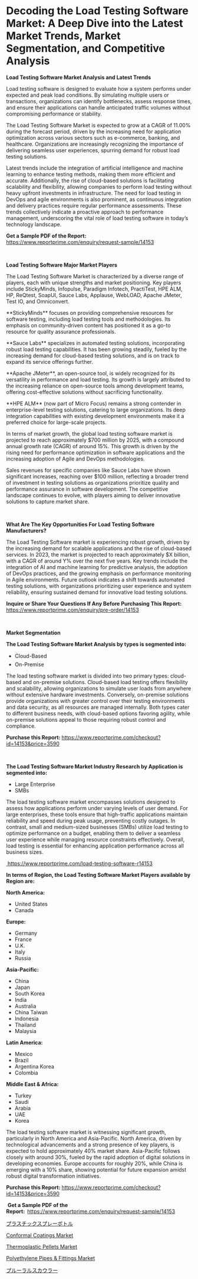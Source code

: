 <p><h1>Decoding the Load Testing Software Market: A Deep Dive into the Latest Market Trends, Market Segmentation, and Competitive Analysis</h1></p><p><strong>Load Testing Software Market Analysis and Latest Trends</strong></p>
<p><p>Load testing software is designed to evaluate how a system performs under expected and peak load conditions. By simulating multiple users or transactions, organizations can identify bottlenecks, assess response times, and ensure their applications can handle anticipated traffic volumes without compromising performance or stability. </p><p>The Load Testing Software Market is expected to grow at a CAGR of 11.00% during the forecast period, driven by the increasing need for application optimization across various sectors such as e-commerce, banking, and healthcare. Organizations are increasingly recognizing the importance of delivering seamless user experiences, spurring demand for robust load testing solutions. </p><p>Latest trends include the integration of artificial intelligence and machine learning to enhance testing methods, making them more efficient and accurate. Additionally, the rise of cloud-based solutions is facilitating scalability and flexibility, allowing companies to perform load testing without heavy upfront investments in infrastructure. The need for load testing in DevOps and agile environments is also prominent, as continuous integration and delivery practices require regular performance assessments. These trends collectively indicate a proactive approach to performance management, underscoring the vital role of load testing software in today’s technology landscape.</p></p>
<p><strong>Get a Sample PDF of the Report:&nbsp;</strong> <a href="https://www.reportprime.com/enquiry/request-sample/14153">https://www.reportprime.com/enquiry/request-sample/14153</a></p>
<p>&nbsp;</p>
<p><strong>Load Testing Software Major Market Players</strong></p>
<p><p>The Load Testing Software Market is characterized by a diverse range of players, each with unique strengths and market positioning. Key players include StickyMinds, Infopulse, Paradigm Infotech, PractiTest, HPE ALM, HP, ReQtest, SoapUI, Sauce Labs, Applause, WebLOAD, Apache JMeter, Test IO, and Omniconvert. </p><p>**StickyMinds** focuses on providing comprehensive resources for software testing, including load testing tools and methodologies. Its emphasis on community-driven content has positioned it as a go-to resource for quality assurance professionals.</p><p>**Sauce Labs** specializes in automated testing solutions, incorporating robust load testing capabilities. It has been growing steadily, fueled by the increasing demand for cloud-based testing solutions, and is on track to expand its service offerings further.</p><p>**Apache JMeter**, an open-source tool, is widely recognized for its versatility in performance and load testing. Its growth is largely attributed to the increasing reliance on open-source tools among development teams, offering cost-effective solutions without sacrificing functionality.</p><p>**HPE ALM** (now part of Micro Focus) remains a strong contender in enterprise-level testing solutions, catering to large organizations. Its deep integration capabilities with existing development environments make it a preferred choice for large-scale projects.</p><p>In terms of market growth, the global load testing software market is projected to reach approximately $700 million by 2025, with a compound annual growth rate (CAGR) of around 15%. This growth is driven by the rising need for performance optimization in software applications and the increasing adoption of Agile and DevOps methodologies.</p><p>Sales revenues for specific companies like Sauce Labs have shown significant increases, reaching over $100 million, reflecting a broader trend of investment in testing solutions as organizations prioritize quality and performance assurance in software development. The competitive landscape continues to evolve, with players aiming to deliver innovative solutions to capture market share.</p></p>
<p>&nbsp;</p>
<p><strong>What Are The Key Opportunities For Load Testing Software Manufacturers?</strong></p>
<p><p>The Load Testing Software market is experiencing robust growth, driven by the increasing demand for scalable applications and the rise of cloud-based services. In 2023, the market is projected to reach approximately $X billion, with a CAGR of around Y% over the next five years. Key trends include the integration of AI and machine learning for predictive analysis, the adoption of DevOps practices, and the growing emphasis on performance monitoring in Agile environments. Future outlook indicates a shift towards automated testing solutions, with organizations prioritizing user experience and system reliability, ensuring sustained demand for innovative load testing solutions.</p></p>
<p><strong>Inquire or Share Your Questions If Any Before Purchasing This Report:</strong> <a href="https://www.reportprime.com/enquiry/pre-order/14153">https://www.reportprime.com/enquiry/pre-order/14153</a></p>
<p>&nbsp;</p>
<p><strong>Market Segmentation</strong></p>
<p><strong>The Load Testing Software Market Analysis by types is segmented into:</strong></p>
<p><ul><li>Cloud-Based</li><li>On-Premise</li></ul></p>
<p><p>The load testing software market is divided into two primary types: cloud-based and on-premise solutions. Cloud-based load testing offers flexibility and scalability, allowing organizations to simulate user loads from anywhere without extensive hardware investments. Conversely, on-premise solutions provide organizations with greater control over their testing environments and data security, as all resources are managed internally. Both types cater to different business needs, with cloud-based options favoring agility, while on-premise solutions appeal to those requiring robust control and compliance.</p></p>
<p><strong>Purchase this Report:&nbsp;</strong><a href="https://www.reportprime.com/checkout?id=14153&price=3590">https://www.reportprime.com/checkout?id=14153&price=3590</a></p>
<p>&nbsp;</p>
<p><strong>The Load Testing Software Market Industry Research by Application is segmented into:</strong></p>
<p><ul><li>Large Enterprise</li><li>SMBs</li></ul></p>
<p><p>The load testing software market encompasses solutions designed to assess how applications perform under varying levels of user demand. For large enterprises, these tools ensure that high-traffic applications maintain reliability and speed during peak usage, preventing costly outages. In contrast, small and medium-sized businesses (SMBs) utilize load testing to optimize performance on a budget, enabling them to deliver a seamless user experience while managing resource constraints effectively. Overall, load testing is essential for enhancing application performance across all business sizes.</p></p>
<p><a href="https://www.reportprime.com/load-testing-software-r14153">&nbsp;https://www.reportprime.com/load-testing-software-r14153</a></p>
<p><strong>In terms of Region, the Load Testing Software Market Players available by Region are:</strong></p>
<p>
    <p> <strong> North America: </strong>
        <ul>
            <li>United States</li>
            <li>Canada</li>
        </ul>
        </p> 
    <p> <strong> Europe: </strong>
        <ul>
            <li>Germany</li>
            <li>France</li>
            <li>U.K.</li>
            <li>Italy</li>
            <li>Russia</li>
        </ul>
        </p> 
    <p> <strong> Asia-Pacific: </strong>
        <ul>
            <li>China</li>
            <li>Japan</li>
            <li>South Korea</li>
            <li>India</li>
            <li>Australia</li>
            <li>China Taiwan</li>
            <li>Indonesia</li>
            <li>Thailand</li>
            <li>Malaysia</li>
        </ul>
        </p> 
    <p> <strong> Latin America: </strong>
        <ul>
            <li>Mexico</li>
            <li>Brazil</li>
            <li>Argentina Korea</li>
            <li>Colombia</li>
        </ul>
        </p> 
    <p> <strong> Middle East & Africa: </strong>
        <ul>
            <li>Turkey</li>
            <li>Saudi</li>
            <li>Arabia</li>
            <li>UAE</li>
            <li>Korea</li>
        </ul>
    </p>
    </p>
<p><p>The load testing software market is witnessing significant growth, particularly in North America and Asia-Pacific. North America, driven by technological advancements and a strong presence of key players, is expected to hold approximately 40% market share. Asia-Pacific follows closely with around 30%, fueled by the rapid adoption of digital solutions in developing economies. Europe accounts for roughly 20%, while China is emerging with a 10% share, showing potential for future expansion amidst robust digital transformation initiatives.</p></p>
<p><strong>Purchase this Report: </strong><a href="https://www.reportprime.com/checkout?id=14153&price=3590">https://www.reportprime.com/checkout?id=14153&price=3590</a></p>
<p>&nbsp;<strong>Get a Sample PDF of the Report:&nbsp;&nbsp;</strong><a href="https://www.reportprime.com/enquiry/request-sample/14153">https://www.reportprime.com/enquiry/request-sample/14153</a></p>
<p><strong></strong></p>
<p><p><a href="https://medium.com/@nicolasrown5/plastical-spraying-bottles-market-%E3%81%AF-%E3%82%B3%E3%82%B9%E3%83%88%E7%AE%A1%E7%90%86%E3%81%A8%E5%8A%B9%E7%8E%87%E5%90%91%E4%B8%8A%E3%82%92%E5%84%AA%E5%85%88%E3%81%97%E3%81%BE%E3%81%99-%E3%81%95%E3%82%89%E3%81%AB-%E5%A0%B1%E5%91%8A%E6%9B%B8%E3%81%AF%E5%B8%82%E5%A0%B4%E3%81%AE%E9%9C%80%E8%A6%81%E9%9D%A2%E3%81%A8%E4%BE%9B%E7%B5%A6%E9%9D%A2%E3%81%AE%E4%B8%A1%E6%96%B9%E3%82%92%E3%82%AB%E3%83%90%E3%83%BC%E3%81%97%E3%81%A6%E3%81%84%E3%81%BE%E3%81%99-plastical-863280ca6309">プラスチックスプレーボトル</a></p><p><a href="https://issuu.com/reportprime-2/docs/conformal-coatings-market-size-2030_3c022803c1f3ca">Conformal Coatings Market</a></p><p><a href="https://medium.com/@denisewilsogdn64/the-thermoplastic-pellets-market-decisions-are-mostly-driven-by-resource-optimization-and-da98d753ee26">Thermoplastic Pellets Market</a></p><p><a href="https://medium.com/@denisewilsogdn64/the-growth-of-the-polyethylene-pipes-fittings-market-has-been-significant-driven-by-various-3534ddf38d16">Polyethylene Pipes & Fittings Market</a></p><p><a href="https://medium.com/@nicolasrown5/%E3%83%97%E3%83%AB%E3%83%BC%E3%83%A9%E3%83%AB%E3%82%B9%E3%82%AB%E3%82%A6%E3%82%A2%E3%83%BC%E3%82%BA%E5%B8%82%E5%A0%B4%E3%81%AE%E6%B7%B1%E5%A0%80%E3%82%8A-%E3%81%9D%E3%81%AE%E3%83%88%E3%83%AC%E3%83%B3%E3%83%89-%E5%B8%82%E5%A0%B4%E3%82%BB%E3%82%B0%E3%83%A1%E3%83%B3%E3%83%86%E3%83%BC%E3%82%B7%E3%83%A7%E3%83%B3-%E7%AB%B6%E4%BA%89%E5%88%86%E6%9E%90-93b3fae19d59">プルーラルスカウラー</a></p></p>